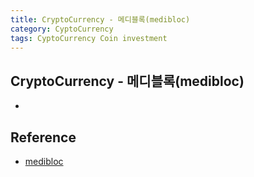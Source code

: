 ```yaml
---
title: CryptoCurrency - 메디블록(medibloc)
category: CyptoCurrency
tags: CyptoCurrency Coin investment
---
```


## CryptoCurrency - 메디블록(medibloc)

- 

## Reference

- [medibloc](https://medibloc.org/ko)
